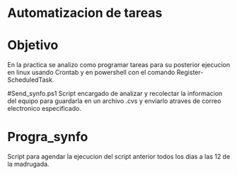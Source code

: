 # Automatizacion de tareas

# Objetivo
En la practica se analizo como programar tareas para su posterior ejecucion en linux usando Crontab y en powershell con el comando Register-ScheduledTask.

#Send_synfo.ps1
Script encargado de analizar y recolectar la informacion del equipo para guardarla en un archivo .cvs y enviarlo atraves  de correo electronico especificado.
# Progra_synfo
Script para agendar la ejecucion del script anterior todos los dias a las 12 de la madrugada.
